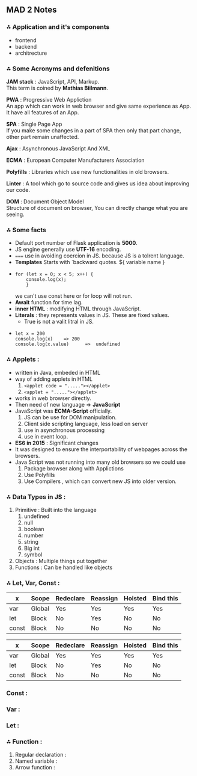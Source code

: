 ## MAD 2 Notes
### ⁂ Application and it's components
- frontend
- backend
- architrecture

### ⁂ Some Acronyms and defenitions

**JAM stack** : JavaScript, API, Markup. <br>
              This term is coined by **Mathias Biilmann**.

**PWA** : Progressive Web Appliction <br>
          An app which can work in web browser and give same experience as App. It have all features of an App.

**SPA** : Single Page App<br>
          If you make some changes in a part of SPA then only that part change, other part remain unaffected.

**Ajax** : Asynchronous JavaScript And XML

**ECMA** : European Computer Manufacturers Association

**Polyfills** : Libraries which use new functionalities in old browsers.

**Linter** : A tool which go to source code and gives us idea about improving our code.

**DOM** : Document Object Model<br>
Structure of document on browser, You can directly change what you are seeing.

### ⁂ Some facts
- Default port number of Flask application is **5000**.
- JS engine generally use **UTF-16** encoding.
- ```===``` use in avoiding coercion in JS. because JS is a tolrent language.
- **Templates** Starts with `backward quotes.   ${ variable name }
- ```
  for (let x = 0; x < 5; x++) {
      console.log(x);
      }
  ```
  we can't use const here or for loop will not run.
- **Await** function for time lag.
- **inner HTML** : modifying HTML through JavaScript.
- **Literals** : they represents values in JS. These are fixed values.
   - True is not a valit litral in JS.
- ```
  let x = 200
  console.log(x)    => 200
  console.log(x.value)      =>  undefined
  ```


### ⁂ Applets :
- written in Java, embeded in HTML
- way of adding applets in HTML
    1. ```<applet code = "....."></applet>```
    2.  ```<applet = "....."></applet>```
- works in web browser directly.
- Then need of new language => **JavaScript**
- JavaScript was **ECMA-Script** officially.
    1. JS can be use for DOM manipulation.
    2. Client side scripting language, less load on server
    3. use in asynchronous processing
    4. use in event loop.
- **ES6 in 2015** : Significant changes
- It was designed to ensure the interportability of webpages across the browsers.
- Java Script was not running into many old browsers so we could use
    1. Package browser along with Applictions
    2. Use Polyfills
    3. Use Compilers , which can convert new JS into older version.

### ⁂ Data Types in JS :
1. Primitive : Built into the language
     1. undefined
     2. null
     3. boolean
     4. number
     5. string
     6. Big int
     7. symbol
3. Objects : Multiple things put together
4. Functions : Can be handled like objects

### ⁂ Let, Var, Const :
<table>
<thead>
<tr>
<th>x</th>
<th>Scope</th>
<th>Redeclare</th>
<th>Reassign</th>
<th>Hoisted</th>
<th>Bind this</th>
</tr>
</thead>
<tbody>
<tr>
<td>var</td>
<td>Global</td>
<td>Yes</td>
<td>Yes</td>
<td>Yes</td>
<td>Yes</td>
</tr>
<tr>
<td>let</td>
<td>Block</td>
<td>No</td>
<td>Yes</td>
<td>No</td>
<td>No</td>
</tr>
<tr>
<td>const</td>
<td>Block</td>
<td>No</td>
<td>No</td>
<td>No</td>
<td>No</td>
</tr>
</tbody>
</table>


|x|Scope|Redeclare|Reassign|Hoisted|Bind this|
|---|---|---|---|---|---|
|var| Global | Yes | Yes | Yes | Yes|
|let| Block | No | Yes | No | No |
|const| Block | No | No | No | No |

### Const :
### Var :
### Let :

### ⁂ Function :
1. Regular declaration :
2. Named variable :
3. Arrow function :



